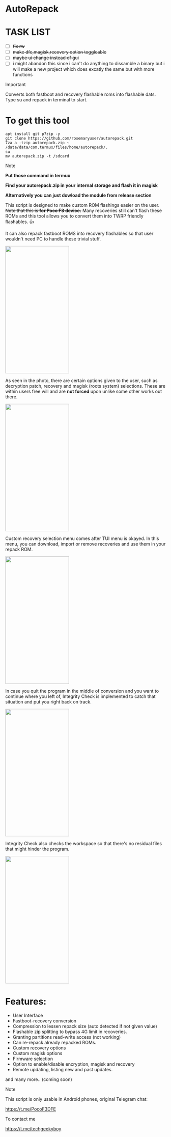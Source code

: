 # AutoRepack


# TASK LIST
- [ ] ~~fix rw~~
- [ ] ~~make dfe,magisk,recovery option toggleable~~
- [ ] ~~maybe ui change instead of gui~~
- [ ] i might abandon this since i can't do anything to dissamble a binary but i will make a new project which does excatly the same but with more functions

>[!IMPORTANT]
>Converts both fastboot and recovery flashable roms into flashable dats. Type su and repack in terminal to start.
>
# To get this tool
```
apt install git p7zip -y
git clone https://github.com/rosemaryuser/autorepack.git
7za a -tzip autorepack.zip ~ /data/data/com.termux/files/home/autorepack/.
su
mv autorepack.zip -t /sdcard
```
>[!NOTE]
>__Put those command in termux__
>
>__Find your autorepack.zip in your internal storage and flash it in magisk__
>
>__Alternatively you can just dowload the module from release section__ 

This script is designed to make custom ROM flashings easier on the user. ~~Note that this is **for Poco F3 device.**~~
Many recoveries still can't flash these ROMs and this tool allows you to convert them into TWRP friendly flashables. :+1:

It can also repack fastboot ROMS into recovery flashables so that user wouldn't need PC to handle these trivial stuff.

<img src="https://i.ibb.co/tH5VH1X/Screenshot-20220123-221636-Termux.png" width="200" height="400" />

As seen in the photo, there are certain options given to the user,
such as decryption patch, recovery and magisk (roots system) selections.
These are within users free will and are **not forced** upon unlike some other works out there.

<img src="https://i.ibb.co/zRHbNgG/Screenshot-20220123-221421-Termux.png" width="200" height="400" />

Custom recovery selection menu comes after TUI menu is okayed. In this menu, you can download, import
or remove recoveries and use them in your repack ROM.

<img src="https://i.ibb.co/k3KSZsk/Screenshot-20220123-221249-Termux.png" width="200" height="400" />

In case you quit the program in the middle of conversion and you want to continue where you left of,
Integrity Check is implemented to catch that situation and put you right back on track.

<img src="https://i.ibb.co/pLTHtkV/Screenshot-20220123-221311-Termux.png" width="200" height="400" />

Integrity Check also checks the workspace so that there's no residual files that might hinder the program.

<img src="https://i.ibb.co/Rpmq2Rd/Screenshot-20220123-221617-Termux.png" width="200" height="400" />

# Features:

- User Interface
- Fastboot-recovery conversion
- Compression to lessen repack size (auto detected if not given value)
- Flashable zip splitting to bypass 4G limit in recoveries.
- Granting partitions read-write access (not working)
- Can re-repack already repacked ROMs.
- Custom recovery options
- Custom magisk options
- Firmware selection
- Option to enable/disable encryption, magisk and recovery
- Remote updating, listing new and past updates.

and many more.. (coming soon)

>[!NOTE]
>This script is only usable in Android phones, original Telegram chat:
>
>https://t.me/PocoF3DFE
>
>To contact me
>
>https://t.me/techgeekyboy

